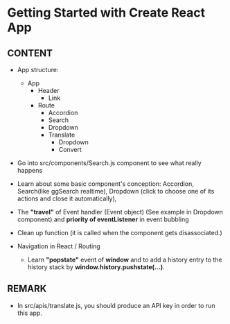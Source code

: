 # Getting Started with Create React App

## CONTENT
* App structure:
    * App
        * Header
            * Link
        * Route
            * Accordion
            * Search
            * Dropdown
            * Translate
                * Dropdown
                * Convert
* Go into src/components/Search.js component to see what really happens
* Learn about some basic component's conception: Accordion, Search(like ggSearch realtime), Dropdown (click to choose one of its actions and close it automatically), 
* The **"travel"** of Event handler (Event object) (See example in Dropdown component)
and **priority of eventListener** in event bubbling
* Clean up function (it is called when the component gets disassociated.)

* Navigation in React / Routing
    * Learn **"popstate"** event of **window** and to add a history entry to the history stack by **window.history.pushstate(...)**.

## REMARK
* In src/apis/translate.js, you should produce an API key in order to run this app.


